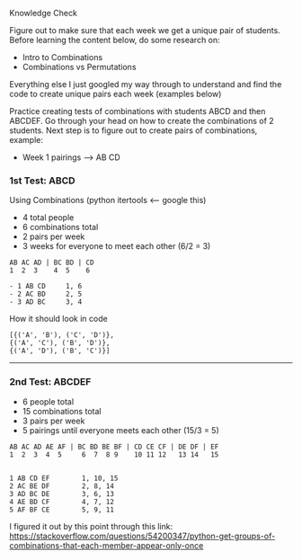 Knowledge Check

Figure out to make sure that each week we get a unique pair of students. 
Before learning the content below, do some research on:

- Intro to Combinations
- Combinations vs Permutations


Everything else I just googled my way through to understand and find the code to 
create unique pairs each week (examples below)

Practice creating tests of combinations with students ABCD and then ABCDEF.
Go through your head on how to create the combinations of 2 students.
Next step is to figure out to create pairs of combinations, example:

- Week 1 pairings --> AB CD


### 1st Test: ABCD

Using Combinations (python itertools <-- google this)

- 4 total people
- 6 combinations total
- 2 pairs per week
- 3 weeks for everyone to meet each other (6/2 = 3)

```
AB AC AD | BC BD | CD
1  2  3    4  5    6

- 1 AB CD     1, 6
- 2 AC BD     2, 5
- 3 AD BC     3, 4
```

How it should look in code
```
[{('A', 'B'), ('C', 'D')}, 
{('A', 'C'), ('B', 'D')}, 
{('A', 'D'), ('B', 'C')}]
```

-------


### 2nd Test: ABCDEF

- 6 people total
- 15 combinations total
- 3 pairs per week
- 5 pairings until everyone meets each other (15/3 = 5)

```
AB AC AD AE AF | BC BD BE BF | CD CE CF | DE DF | EF
1  2  3  4  5     6  7  8 9    10 11 12   13 14   15


1 AB CD EF        1, 10, 15 
2 AC BE DF        2, 8, 14
3 AD BC DE        3, 6, 13
4 AE BD CF        4, 7, 12
5 AF BF CE        5, 9, 11
```

I figured it out by this point through this link:
https://stackoverflow.com/questions/54200347/python-get-groups-of-combinations-that-each-member-appear-only-once








